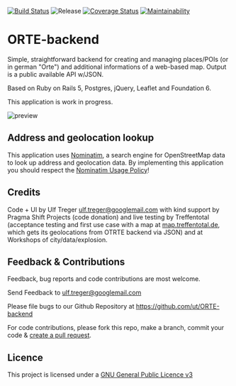 [![Build Status](https://travis-ci.org/ut/ORTE-backend.svg?branch=master)](https://travis-ci.org/ut/ORTE-backend) ![Release](https://img.shields.io/badge/tag-v0.22-blue.svg) [![Coverage Status](https://coveralls.io/repos/github/ut/ORTE-backend/badge.svg?branch=master)](https://coveralls.io/github/ut/ORTE-backend?branch=master) [![Maintainability](https://api.codeclimate.com/v1/badges/ab3d16e763664a942d72/maintainability)](https://codeclimate.com/github/ut/ORTE-backend/maintainability)


# ORTE-backend

Simple, straightforward backend for creating and managing places/POIs (or in german "Orte") and additional informations of a web-based map. Output is a public available API w/JSON.

Based on Ruby on Rails 5, Postgres, jQuery, Leaflet and Foundation 6.

This application is work in progress. 

![preview](https://raw.githubusercontent.com/ut/ORTE-backend/master/app/assets/images/ORTE-backend-dev-002.jpg)

## Address and geolocation lookup

This application uses [Nominatim](https://nominatim.openstreetmap.org/), a search engine for OpenStreetMap data to look up address and geolocation data. By implementing this application you should respect the [Nominatim Usage Policy](https://operations.osmfoundation.org/policies/nominatim/)!

## Credits

Code + UI by Ulf Treger <ulf.treger@googlemail.com> with kind support by Pragma Shift Projects (code donation) and live testing by Treffentotal (acceptance testing and first use case with a map at [map.treffentotal.de](https://map.treffentotal.de), which gets its geolocations from OTRTE backend via JSON) and at Workshops of city/data/explosion.

## Feedback & Contributions

Feedback, bug reports and code contributions are most welcome.

Send Feedback to ulf.treger@googlemail.com

Please file bugs to our Github Repository at https://github.com/ut/ORTE-backend

For code contributions, please fork this repo, make a branch, commit your code & [create a pull request](https://help.github.com/en/articles/creating-a-pull-request).

## Licence

This project is licensed under a [GNU General Public Licence v3](https://github.com/ut/ORTE-backend/blob/master/LICENSE)
